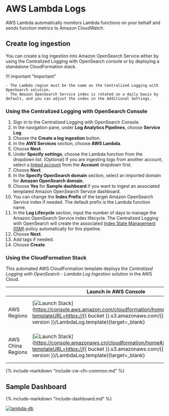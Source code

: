 # AWS Lambda Logs
AWS Lambda automatically monitors Lambda functions on your behalf and sends function metrics to Amazon CloudWatch.
## Create log ingestion
You can create a log ingestion into Amazon OpenSearch Service either by using the Centralized Logging with OpenSearch console or by deploying a standalone CloudFormation stack.

!!! important "Important"

    - The Lambda region must be the same as the Centralized Logging with OpenSearch solution.
    - The Amazon OpenSearch Service index is rotated on a daily basis by default, and you can adjust the index in the Additional Settings.
### Using the Centralized Logging with OpenSearch Console
1. Sign in to the Centralized Logging with OpenSearch Console.
2. In the navigation pane, under **Log Analytics Pipelines**, choose **Service Log**.
3. Choose the **Create a log ingestion** button.
4. In the **AWS Services** section, choose **AWS Lambda**.
5. Choose **Next**.
6. Under **Specify settings**, choose the Lambda function from the dropdown list. (Optional) If you are ingesting logs from another account, select a [linked account](../link-account/index.md) from the **Account** dropdown first.
9. Choose **Next**.
10. In the **Specify OpenSearch domain** section, select an imported domain for **Amazon OpenSearch domain**.
11. Choose **Yes** for **Sample dashboard** if you want to ingest an associated templated Amazon OpenSearch Service dashboard.
12. You can change the **Index Prefix** of the target Amazon OpenSearch Service index if needed. The default prefix is the Lambda function name.
13. In the **Log Lifecycle** section, input the number of days to manage the Amazon OpenSearch Service index lifecycle. The Centralized Logging with OpenSearch will create the associated [Index State Management (ISM)](https://opensearch.org/docs/latest/im-plugin/ism/index/) policy automatically for this pipeline.
14. Choose **Next**.
15. Add tags if needed.
16. Choose **Create**.

### Using the CloudFormation Stack
This automated AWS CloudFormation template deploys the *Centralized Logging with OpenSearch - Lambda Log Ingestion* solution in the AWS Cloud.

|                      | Launch in AWS Console                                        | Download Template                                            |
| -------------------- | ------------------------------------------------------------ | ------------------------------------------------------------ |
| AWS Regions | [![Launch Stack](../../images/launch-stack.png)](https://console.aws.amazon.com/cloudformation/home#/stacks/new?templateURL=https://{{ bucket }}.s3.amazonaws.com/{{ solution }}/{{ version }}/LambdaLog.template){target=_blank} | [Template](https://{{ bucket }}.s3.amazonaws.com/{{ solution }}/{{ version }}/LambdaLog.template) |
| AWS China Regions    | [![Launch Stack](../../images/launch-stack.png)](https://console.amazonaws.cn/cloudformation/home#/stacks/new?templateURL=https://{{ bucket }}.s3.amazonaws.com/{{ solution }}/{{ version }}/LambdaLog.template){target=_blank} | [Template](https://{{ bucket }}.s3.amazonaws.com/{{ solution }}/{{ version }}/LambdaLog.template) |

{%
include-markdown "include-cw-cfn-common.md"
%}

## Sample Dashboard
{%
include-markdown "include-dashboard.md"
%}

[![lambda-db]][lambda-db]


[lambda-db]: ../../images/dashboards/lambda-db.png
